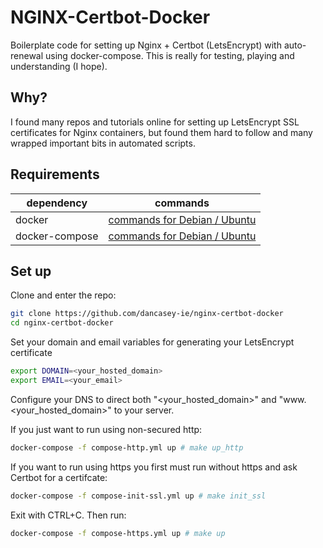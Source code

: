 NGINX-Certbot-Docker
=========================================================
Boilerplate code for setting up Nginx + Certbot (LetsEncrypt) with auto-renewal using docker-compose. This is really for testing, playing and understanding (I hope).


## Why?
I found many repos and tutorials online for setting up LetsEncrypt SSL certificates for Nginx containers, but found them hard to follow and many wrapped important bits in automated scripts.

## Requirements

dependency | commands
--- | ---
docker | [commands for Debian / Ubuntu](https://gist.github.com/smallwat3r/a1664013e6ca8fb9ee02dd4b886a4996)
docker-compose | [commands for Debian / Ubuntu](https://gist.github.com/smallwat3r/05f4b4a7a8361901d23bfdd492e40870)

## Set up

Clone and enter the repo:
```bash
git clone https://github.com/dancasey-ie/nginx-certbot-docker
cd nginx-certbot-docker
```

Set your domain and email variables for generating your LetsEncrypt certificate
```bash
export DOMAIN=<your_hosted_domain>
export EMAIL=<your_email>
```
Configure your DNS to direct both "\<your_hosted_domain>" and "www.\<your_hosted_domain>" to your server.

If you just want to run using non-secured http:
```bash
docker-compose -f compose-http.yml up # make up_http
```

If you want to run using https you first must run without https and ask Certbot for a certifcate:
```bash
docker-compose -f compose-init-ssl.yml up # make init_ssl
```
Exit with CTRL+C. Then run:
```bash
docker-compose -f compose-https.yml up # make up
```